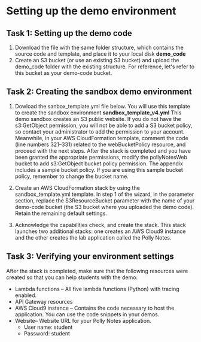 # Setting up the demo environment

## Task 1: Setting up the demo code
1. Download the file with the same folder structure, which contains the source code and template, and place it to your local disk **demo_code**
2. Create an S3 bucket (or use an existing S3 bucket) and upload the demo_code folder with the existing structure. For reference, let's refer to this bucket as your demo-code bucket.

## Task 2: Creating the sandbox demo environment
1. Dowload the sanbox_template.yml file below. You will use this template to create the sandbox environment **sandbox_template_v4.yml**
This demo sandbox creates an S3 public website. If you do not have the s3:GetObject permission, you will not be able to add a S3 bucket policy, so contact your administrator to add the permission to your account. 
Meanwhile, in your AWS CloudFormation template, comment the code (line numbers 321–331) related to the webBucketPolicy resource, and proceed with the next steps. After the stack is completed and you have been granted the appropriate permissions, modify the pollyNotesWeb bucket to add s3:GetObject bucket policy permission. 
The appendix includes a sample bucket policy. If you are using this sample bucket policy, remember to change the bucket name.

2. Create an AWS CloudFormation stack by using the sandbox_template.yml template.
In step 1 of the wizard, in the parameter section, replace the S3ResourceBucket parameter with the name of your demo-code bucket (the S3 bucket where you uploaded the demo code). 
Retain the remaining default settings.

3. Acknowledge the capabilities check, and create the stack.
This stack launches two additional stacks: one creates an AWS Cloud9 instance and the other creates the lab application called the Polly Notes.

## Task 3: Verifying your environment settings
After the stack is completed, make sure that the following resources were created so that you can help students with the demo:
- Lambda functions – All five lambda functions (Python) with tracing enabled.
- API Gateway resources
- AWS Cloud9 instance – Contains the code necessary to host the application. You can use the code snippets in your demos.
- Website– Website URL for your Polly Notes application. 
  * User name: student
  *  Password: student
